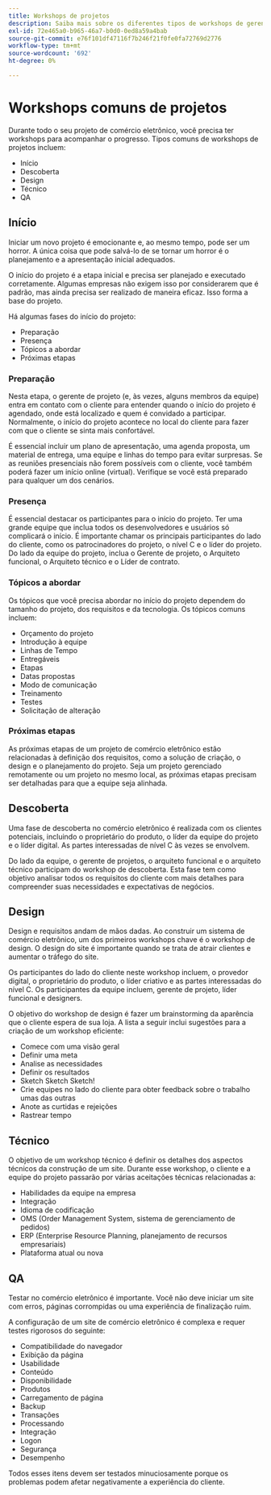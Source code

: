 ```yaml
---
title: Workshops de projetos
description: Saiba mais sobre os diferentes tipos de workshops de gerenciamento comuns para projetos de comércio eletrônico.
exl-id: 72e465a0-b965-46a7-b0d0-0ed8a59a4bab
source-git-commit: e76f101df47116f7b246f21f0fe0fa72769d2776
workflow-type: tm+mt
source-wordcount: '692'
ht-degree: 0%

---
```


# Workshops comuns de projetos

Durante todo o seu projeto de comércio eletrônico, você precisa ter workshops para acompanhar o progresso. Tipos comuns de workshops de projetos incluem:

- Início
- Descoberta
- Design
- Técnico
- QA

## Início

Iniciar um novo projeto é emocionante e, ao mesmo tempo, pode ser um horror. A única coisa que pode salvá-lo de se tornar um horror é o planejamento e a apresentação inicial adequados.

O início do projeto é a etapa inicial e precisa ser planejado e executado corretamente. Algumas empresas não exigem isso por considerarem que é padrão, mas ainda precisa ser realizado de maneira eficaz. Isso forma a base do projeto.

Há algumas fases do início do projeto:

- Preparação
- Presença
- Tópicos a abordar
- Próximas etapas

### Preparação

Nesta etapa, o gerente de projeto (e, às vezes, alguns membros da equipe) entra em contato com o cliente para entender quando o início do projeto é agendado, onde está localizado e quem é convidado a participar. Normalmente, o início do projeto acontece no local do cliente para fazer com que o cliente se sinta mais confortável.

É essencial incluir um plano de apresentação, uma agenda proposta, um material de entrega, uma equipe e linhas do tempo para evitar surpresas. Se as reuniões presenciais não forem possíveis com o cliente, você também poderá fazer um início online (virtual). Verifique se você está preparado para qualquer um dos cenários.

### Presença

É essencial destacar os participantes para o início do projeto. Ter uma grande equipe que inclua todos os desenvolvedores e usuários só complicará o início. É importante chamar os principais participantes do lado do cliente, como os patrocinadores do projeto, o nível C e o líder do projeto. Do lado da equipe do projeto, inclua o Gerente de projeto, o Arquiteto funcional, o Arquiteto técnico e o Líder de contrato.

### Tópicos a abordar

Os tópicos que você precisa abordar no início do projeto dependem do tamanho do projeto, dos requisitos e da tecnologia. Os tópicos comuns incluem:

- Orçamento do projeto
- Introdução à equipe
- Linhas de Tempo
- Entregáveis
- Etapas
- Datas propostas
- Modo de comunicação
- Treinamento
- Testes
- Solicitação de alteração

### Próximas etapas

As próximas etapas de um projeto de comércio eletrônico estão relacionadas à definição dos requisitos, como a solução de criação, o design e o planejamento do projeto. Seja um projeto gerenciado remotamente ou um projeto no mesmo local, as próximas etapas precisam ser detalhadas para que a equipe seja alinhada.

## Descoberta

Uma fase de descoberta no comércio eletrônico é realizada com os clientes potenciais, incluindo o proprietário do produto, o líder da equipe do projeto e o líder digital. As partes interessadas de nível C às vezes se envolvem.

Do lado da equipe, o gerente de projetos, o arquiteto funcional e o arquiteto técnico participam do workshop de descoberta. Esta fase tem como objetivo analisar todos os requisitos do cliente com mais detalhes para compreender suas necessidades e expectativas de negócios.

## Design

Design e requisitos andam de mãos dadas. Ao construir um sistema de comércio eletrônico, um dos primeiros workshops chave é o workshop de design. O design do site é importante quando se trata de atrair clientes e aumentar o tráfego do site.

Os participantes do lado do cliente neste workshop incluem, o provedor digital, o proprietário do produto, o líder criativo e as partes interessadas do nível C. Os participantes da equipe incluem, gerente de projeto, líder funcional e designers.

O objetivo do workshop de design é fazer um brainstorming da aparência que o cliente espera de sua loja. A lista a seguir inclui sugestões para a criação de um workshop eficiente:

- Comece com uma visão geral
- Definir uma meta
- Analise as necessidades
- Definir os resultados
- Sketch Sketch Sketch!
- Crie equipes no lado do cliente para obter feedback sobre o trabalho umas das outras
- Anote as curtidas e rejeições
- Rastrear tempo

## Técnico

O objetivo de um workshop técnico é definir os detalhes dos aspectos técnicos da construção de um site. Durante esse workshop, o cliente e a equipe do projeto passarão por várias aceitações técnicas relacionadas a:

- Habilidades da equipe na empresa
- Integração
- Idioma de codificação
- OMS (Order Management System, sistema de gerenciamento de pedidos)
- ERP (Enterprise Resource Planning, planejamento de recursos empresariais)
- Plataforma atual ou nova

## QA

Testar no comércio eletrônico é importante. Você não deve iniciar um site com erros, páginas corrompidas ou uma experiência de finalização ruim.

A configuração de um site de comércio eletrônico é complexa e requer testes rigorosos do seguinte:

- Compatibilidade do navegador
- Exibição da página
- Usabilidade
- Conteúdo
- Disponibilidade
- Produtos
- Carregamento de página
- Backup
- Transações
- Processando
- Integração
- Logon
- Segurança
- Desempenho

Todos esses itens devem ser testados minuciosamente porque os problemas podem afetar negativamente a experiência do cliente.

